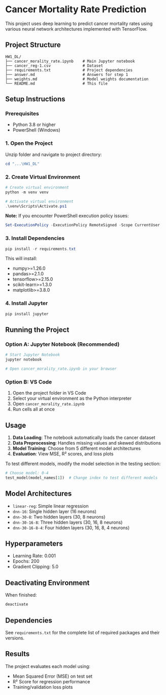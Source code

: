 # Cancer Mortality Rate Prediction

This project uses deep learning to predict cancer mortality rates using various neural network architectures implemented with TensorFlow.

## Project Structure

```
HW1_DL/
├── cancer_morality_rate.ipynb    # Main Jupyter notebook
├── cancer_reg-1.csv              # Dataset
├── requirements.txt              # Project dependencies
├── answer.md                     # Answers for step 1 
├── weights.md                    # Model weights documentation
└── README.md                     # This file
```
## Setup Instructions

### Prerequisites

- Python 3.8 or higher
- PowerShell (Windows)

### 1. Open the Project

Unzip folder and navigate to project directory:
```powershell
cd "...\HW1_DL"
```

### 2. Create Virtual Environment

```powershell
# Create virtual environment
python -m venv venv

# Activate virtual environment
.\venv\Scripts\Activate.ps1
```

**Note:** If you encounter PowerShell execution policy issues:
```powershell
Set-ExecutionPolicy -ExecutionPolicy RemoteSigned -Scope CurrentUser
```

### 3. Install Dependencies

```powershell
pip install -r requirements.txt
```

This will install:
- numpy>=1.26.0
- pandas>=2.1.0
- tensorflow>=2.15.0
- scikit-learn>=1.3.0
- matplotlib>=3.8.0

### 4. Install Jupyter

```powershell
pip install jupyter
```

## Running the Project

### Option A: Jupyter Notebook (Recommended)

```powershell
# Start Jupyter Notebook
jupyter notebook

# Open cancer_morality_rate.ipynb in your browser
```

### Option B: VS Code

1. Open the project folder in VS Code
2. Select your virtual environment as the Python interpreter
3. Open `cancer_morality_rate.ipynb`
4. Run cells all at once

## Usage

1. **Data Loading**: The notebook automatically loads the cancer dataset
2. **Data Preprocessing**: Handles missing values and skewed distributions
3. **Model Training**: Choose from 5 different model architectures
4. **Evaluation**: View MSE, R² scores, and loss plots

To test different models, modify the model selection in the testing section:
```python
# Choose model: 0-4
test_model(model_names[1])  # Change index to test different models
```

## Model Architectures

- `linear-reg`: Simple linear regression
- `dnn-16`: Single hidden layer (16 neurons)
- `dnn-30-8`: Two hidden layers (30, 8 neurons)
- `dnn-30-16-8`: Three hidden layers (30, 16, 8 neurons)
- `dnn-30-16-8-4`: Four hidden layers (30, 16, 8, 4 neurons)

## Hyperparameters

- Learning Rate: 0.001
- Epochs: 200
- Gradient Clipping: 5.0

## Deactivating Environment

When finished:
```powershell
deactivate
```

## Dependencies

See `requirements.txt` for the complete list of required packages and their versions.

## Results

The project evaluates each model using:
- Mean Squared Error (MSE) on test set
- R² Score for regression performance
- Training/validation loss plots
